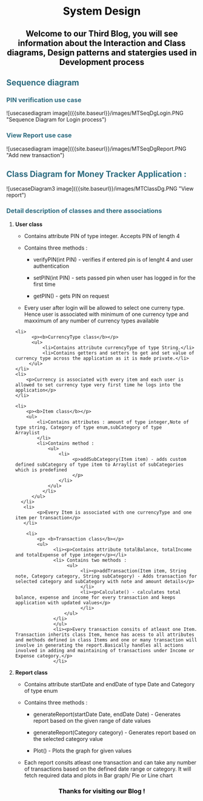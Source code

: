 <div>
<h1 style="color: #000000; text-align:center;">System Design</h1>
<h2 style="color: #000000; text-align:center;">Welcome to our Third Blog, you will see information about the Interaction and Class diagrams, Design patterns and statergies used in Development process</h2>
</div>

<div>
<h2 style="color: #2e6c80;">Sequence diagram </h2>
<h3 style="color: #2e6c80;">PIN verification use case</h3>
<span align="center">
![usecasediagram image]({{site.baseurl}}/images/MTSeqDgLogin.PNG "Sequence Diagram for Login process")
</span>

<h3 style="color: #2e6c80;">View Report use case</h3>
<span align="center">
![usecasediagram image]({{site.baseurl}}/images/MTSeqDgReport.PNG "Add new transaction")
</span>
</div>

<div>
<h2 style="color: #2e6c80;">Class Diagram for Money Tracker Application :</h2>
<span align="center">
![usecaseDiagram3 image]({{site.baseurl}}/images/MTClassDg.PNG "View report")
</span>

<h3 style="color: #2e6c80;">Detail description of classes and there associations</h3>
<ol>
  <li><p><b>User class</b></p>
     <ul>
         <li><p>Contains attribute PIN of type integer. Accepts PIN of length 4<p></li>
         <li>Contains three methods :
              <ul>
                  <li><p>verifyPIN(int PIN) - verifies if entered pin is of lenght 4 and user authentication</p></li>
                  <li><p>setPIN(int PIN) - sets passed pin when user has logged in for the first time</p></li>
                   <li><p>getPIN() - gets PIN on request</p></li>
              </ul>
          </li>
          <li>
        <p>Every user after login will be allowed to select one curreny type. Hence user is associated with minimum of one currency type          and maxximum of any number of currency types available  
        </p>
          </li> 
       </ul> 
    </li>


    <li>
          <p><b>CurrencyType class</b></p>
          <ul>
              <li>Contains attribute currencyType of type String.</li>
              <li>Contains getters and setters to get and set value of currency type across the application as it is made private.</li>
         </ul>
    </li>
    <li>
        <p>Currency is associated with every item and each user is allowed to set currency type very first time he logs into the                  application</p> 
    </li>

    <li>
        <p><b>Item class</b></p>
        <ul>
            <li>Contains attributes : amount of type integer,Note of type string, Category of type enum,subCategory of type                          Arraylist
            </li>
            <li>Contains method :
                <ul>
                    <li>
                         <p>addSubCategory(Item item) - adds custom defined subCategory of type item to Arraylist of subCategories which is predefined 
                         </p>
                    </li>
                </ul>
              </li>
          </ul>
      </li>
       <li>
            <p>Every Item is associated with one currencyType and one item per transaction</p>
       </li>

        <li>
            <p> <b>Transaction class</b></p>
            <ul>
                  <li><p>Contains attribute totalBalance, totalIncome and totalExpense of type integer</p></li>      
                  <li> Contains two methods :
                       <ul>
                            <li><p>addTransaction(Item item, String note, Category category, String subCategory) - Adds transaction for selected category and subCategory with note and amount details</p>
                            </li>
                            <li><p>Calculate() - calculates total balance, expense and income for every transaction and keeps application with updated values</p>
                            </li>
                      </ul>
                  </li>
                  </ul>
                  <li><p>Every transaction consits of atleast one Item. Transaction inherits class Item, hence has acess to all attributes and methods defined in class Items and one or many transaction will involve in generating the report.Basically handles all actions involved in adding and maintaining of transactions under Income or Expense category.</p>
                  </li>

<li>
     <p> <b>Report class</b></p>
     <ul>
     <li><p>Contains attribute startDate and endDate of type Date and Category of type enum</p></li>
     <li>Contains three methods :
          <ul>
               <li><p>generateReport(startDate Date, endDate Date) - Generates report based on the given range of date values</p></li>
                <li><p>generateReport(Category category) - Generates report based on the selected category value</p></li>
                <li><p>Plot() - Plots the graph for given values</p></li>
          </ul>
      </li>
      <li><p>Each report consits atleast one transaction and can take any number of transactions based on the defined date range or                   category. It will fetch required data and plots in Bar graph/ Pie or Line chart</p>
      </li>
  </ul>
 </li>
</ol>

</div>
<h3 style="color: #000000; text-align:center;">Thanks for visiting our Blog !</h3>
